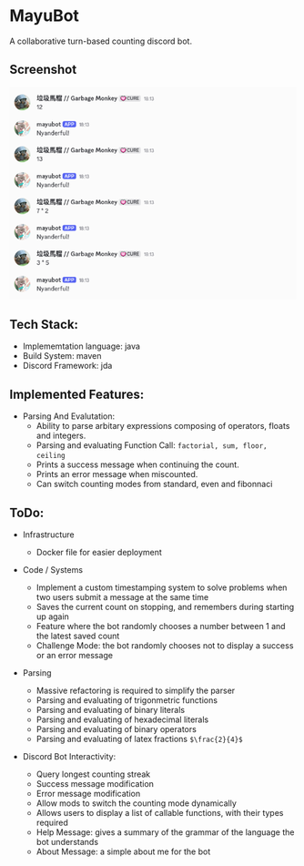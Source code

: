 # MayuBot

A collaborative turn-based counting discord bot. 

## Screenshot

![Alt text](assets/Screenshot_20250831_222647.png)

## Tech Stack:

- Implememtation language: java
- Build System: maven
- Discord Framework: jda

## Implemented Features:

- Parsing And Evalutation:
  - Ability to parse arbitary expressions composing of operators, floats and integers.
  - Parsing and evaluating Function Call: `factorial, sum, floor, ceiling`
  - Prints a success message when continuing the count.
  - Prints an error message when miscounted.
  - Can switch counting modes from standard, even and fibonnaci

## ToDo:

- Infrastructure
  - Docker file for easier deployment

- Code / Systems
  - Implement a custom timestamping system to solve problems when two users submit a message at the same time
  - Saves the current count on stopping, and remembers during starting up again
  - Feature where the bot randomly chooses a number between 1 and the latest saved count
  - Challenge Mode: the bot randomly chooses not to display a success or an error message

- Parsing
  - Massive refactoring is required to simplify the parser
  - Parsing and evaluating of trigonmetric functions
  - Parsing and evaluating of binary literals
  - Parsing and evaluating of hexadecimal literals
  - Parsing and evaluating of binary operators
  - Parsing and evaluating of latex fractions `$\frac{2}{4}$`

- Discord Bot Interactivity:
  - Query longest counting streak
  - Success message modification
  - Error message modification
  - Allow mods to switch the counting mode dynamically
  - Allows users to display a list of callable functions, with their types required
  - Help Message: gives a summary of the grammar of the language the bot understands
  - About Message: a simple about me for the bot
